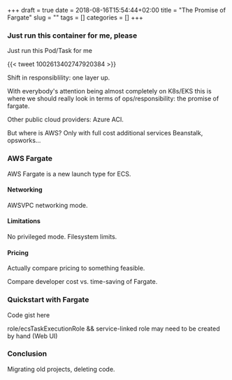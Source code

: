 +++ 
draft = true
date = 2018-08-16T15:54:44+02:00
title = "The Promise of Fargate"
slug = "" 
tags = []
categories = []
+++

### Just run this container for me, please

Just run this Pod/Task for me

{{< tweet 1002613402747920384 >}}

Shift in responsiblility: one layer up.

With everybody's attention being almost completely on K8s/EKS this is where we should really look in terms of ops/responsibility: the promise of fargate.

Other public cloud providers:  Azure ACI.

But where is AWS? Only with full cost additional services Beanstalk, opsworks...

### AWS Fargate

AWS Fargate is a new launch type for ECS.


#### Networking

AWSVPC networking mode.

#### Limitations

No privileged mode. Filesystem limits. 

#### Pricing

Actually compare pricing to something feasible.

Compare developer cost vs. time-saving of Fargate.

### Quickstart with Fargate

Code gist here

role/ecsTaskExecutionRole && service-linked role may need to be created by hand (Web UI)

### Conclusion

Migrating old projects, deleting code.
